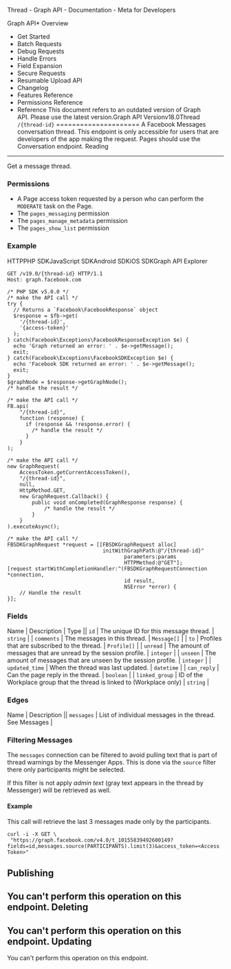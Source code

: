 Thread - Graph API - Documentation - Meta for Developers

Graph API* Overview
* Get Started
* Batch Requests
* Debug Requests
* Handle Errors
* Field Expansion
* Secure Requests
* Resumable Upload API
* Changelog
* Features Reference
* Permissions Reference
* Reference
This document refers to an outdated version of Graph API. Please use the latest version.Graph API Versionv18.0Thread `/{thread-id}`
=====================
A Facebook Messages conversation thread. This endpoint is only accessible for users that are developers of the app making the request.
Pages should use the Conversation endpoint.
Reading
-------
Get a message thread.

### Permissions
* A Page access token requested by a person who can perform the `MODERATE` task on the Page.
* The `pages_messaging` permission
* The `pages_manage_metadata` permission
* The `pages_show_list` permission
### Example
HTTPPHP SDKJavaScript SDKAndroid SDKiOS SDKGraph API Explorer
```
GET /v19.0/{thread-id} HTTP/1.1
Host: graph.facebook.com
```
```
/* PHP SDK v5.0.0 */
/* make the API call */
try {
  // Returns a `Facebook\FacebookResponse` object
  $response = $fb->get(
    '/{thread-id}',
    '{access-token}'
  );
} catch(Facebook\Exceptions\FacebookResponseException $e) {
  echo 'Graph returned an error: ' . $e->getMessage();
  exit;
} catch(Facebook\Exceptions\FacebookSDKException $e) {
  echo 'Facebook SDK returned an error: ' . $e->getMessage();
  exit;
}
$graphNode = $response->getGraphNode();
/* handle the result */
```
```
/* make the API call */
FB.api(
    "/{thread-id}",
    function (response) {
      if (response && !response.error) {
        /* handle the result */
      }
    }
);
```
```
/* make the API call */
new GraphRequest(
    AccessToken.getCurrentAccessToken(),
    "/{thread-id}",
    null,
    HttpMethod.GET,
    new GraphRequest.Callback() {
        public void onCompleted(GraphResponse response) {
            /* handle the result */
        }
    }
).executeAsync();
```
```
/* make the API call */
FBSDKGraphRequest *request = [[FBSDKGraphRequest alloc]
                               initWithGraphPath:@"/{thread-id}"
                                      parameters:params
                                      HTTPMethod:@"GET"];
[request startWithCompletionHandler:^(FBSDKGraphRequestConnection *connection,
                                      id result,
                                      NSError *error) {
    // Handle the result
}];
```
### Fields

Name
 | 
Description
 | 
Type
 || `id` | The unique ID for this message thread. | `string` |
| `comments` | The messages in this thread. | `Message[]` |
| `to` | Profiles that are subscribed to the thread. | `Profile[]` |
| `unread` | The amount of messages that are unread by the session profile. | `integer` |
| `unseen` | The amount of messages that are unseen by the session profile. | `integer` |
| `updated_time` | When the thread was last updated. | `datetime` |
| `can_reply` | Can the page reply in the thread. | `boolean` |
| `linked_group` | ID of the Workplace group that the thread is linked to (Workplace only) | `string` |
### Edges

Name
 | 
Description
 || `messages` | List of individual messages in the thread. See Messages |
### Filtering Messages
The `messages` connection can be filtered to avoid pulling text that is part of thread warnings by the Messenger Apps. This is done via the `source` filter there only participants might be selected.

If this filter is not apply *admin text* (gray text appears in the thread by Messenger) will be retrieved as well.

#### Example
This call will retrieve the last 3 messages made only by the participants.

```
curl -i -X GET \
 "https://graph.facebook.com/v4.0/t_10155839492600149?fields=id,messages.source(PARTICIPANTS).limit(3)&access_token=<Access Token>"
```
Publishing
----------
You can't perform this operation on this endpoint.
Deleting
--------
You can't perform this operation on this endpoint.
Updating
--------
You can't perform this operation on this endpoint.